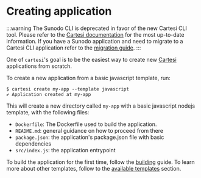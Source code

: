 # Creating application

:::warning
The Sunodo CLI is deprecated in favor of the new Cartesi CLI tool. Please refer to the [Cartesi documentation](https://docs.cartesi.io) for the most up-to-date information. If you have a Sunodo application and need to migrate to a Cartesi CLI application refer to the [migration guide](/guide/introduction/migrating).
:::

One of `cartesi`'s goal is to be the easiest way to create new [Cartesi](https://cartesi.io) applications from scratch.

To create a new application from a basic javascript template, run:

```shell
$ cartesi create my-app --template javascript
✔ Application created at my-app
```

This will create a new directory called `my-app` with a basic javascript nodejs template, with the following files:

-   `Dockerfile`: The Dockerfile used to build the application.
-   `README.md`: general guidance on how to proceed from there
-   `package.json`: the application's package.json file with basic dependencies
-   `src/index.js`: the application entrypoint

To build the application for the first time, follow the [building](../building/building-application.md) guide. To learn more about other templates, follow to the [available templates](./available-templates.md) section.

